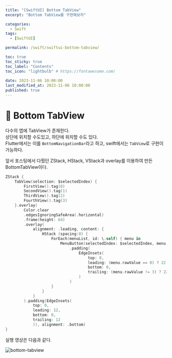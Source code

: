 ```yaml
---
title: "[SwiftUI] Bottom TabView"  
excerpt: "Bottom TabView를 구현해보자"

categories:
  - Swift
tags:
  - [SwiftUI]

permalink: /swift/swiftui-bottom-tabview/

toc: true
toc_sticky: true
toc_label: "Contents"
toc_icon: "lightbulb" # https://fontawesome.com/
 
date: 2023-11-06 10:00:00
last_modified_at: 2023-11-06 10:00:00
published: true
---  
```


# 🧭 Bottom TabView

다수의 앱에 TabView가 존재한다.  
상단에 위치할 수도있고, 하단에 위치할 수도 있다.  
Flutter에서는 이를 `BottomNavigationBar`라고 하고, swift에서는 `TabView`로 구현이 가능하다.  

앞서 포스팅에서 다뤘던 ZStack, HStack, VStack과 overlay를 이용하여 만든 BottomTabView이다.  


```swift  
ZStack {
    TabView(selection: $selectedIndex) {
        FirstView().tag(0)
        SecondView().tag(1)
        ThirdView().tag(2)
        FourthView().tag(3)
    }.overlay(
        Color.clear
        .edgesIgnoringSafeArea(.horizontal)
        .frame(height: 64)
        .overlay(
            alignment: .leading, content: {
                HStack (spacing:0) {
                    ForEach(menuList, id: \.self) { menu in
                        MenuButton(selectedIndex: $selectedIndex, menu: menu)
                            .padding(
                                EdgeInsets(
                                    top: 0,
                                    leading: (menu.rawValue == 0) ? 22 : 0,
                                    bottom: 0,
                                    trailing: (menu.rawValue != 3) ? 22 : 0
                                )
                            )
                    }
                }
            }
        ).padding(EdgeInsets(
            top: 0,
            leading: 12,
            bottom: 0,
            trailing: 12
            )), alignment: .bottom)
}
```  

실행 영상은 다음과 같다.  

![bottom-tabview](/assets/images/post_img/swift/swiftui-bottom-tabview/bottom-tabview.gif)   